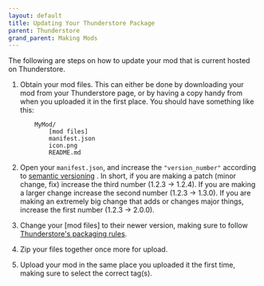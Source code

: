 ```yaml
---
layout: default
title: Updating Your Thunderstore Package
parent: Thunderstore
grand_parent: Making Mods
---
```


The following are steps on how to update your mod that is current hosted on Thunderstore.

1. Obtain your mod files. This can either be done by downloading your mod from your Thunderstore page, or by having a
   copy handy from when you uploaded it in the first place. You should have something like this:

    ```text
        MyMod/
            [mod files]
            manifest.json
            icon.png
            README.md
    ```

2. Open your `manifest.json`, and increase the `"version_number"` according to [semantic versioning](https://semver.org)
   . In short, if you are making a patch (minor change, fix) increase the third number (1.2.3 -> 1.2.4). If you are
   making a larger change increase the second number (1.2.3 -> 1.3.0). If you are making an extremely big change that
   adds or changes major things, increase the first number (1.2.3 -> 2.0.0).
3. Change your [mod files] to their newer version, making sure to follow [Thunderstore's packaging rules](creating).
4. Zip your files together once more for upload.
5. Upload your mod in the same place you uploaded it the first time, making sure to select the correct tag(s).
